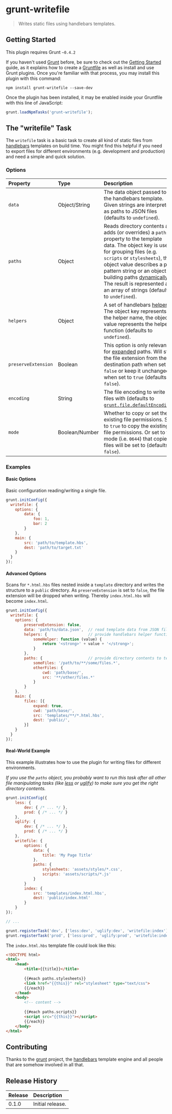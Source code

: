 # grunt-writefile

> Writes static files using handlebars templates.

## Getting Started
This plugin requires Grunt `~0.4.2`

If you haven't used [Grunt](http://gruntjs.com/) before, be sure to check out the [Getting Started](http://gruntjs.com/getting-started) guide, as it explains how to create a [Gruntfile](http://gruntjs.com/sample-gruntfile) as well as install and use Grunt plugins. Once you're familiar with that process, you may install this plugin with this command:

```shell
npm install grunt-writefile --save-dev
```

Once the plugin has been installed, it may be enabled inside your Gruntfile with this line of JavaScript:

```js
grunt.loadNpmTasks('grunt-writefile');
```



## The "writefile" Task

The `writefile` task is a basic task to create all kind of static files from [handlebars](http://handlebarsjs.com) templates on build time. You might find this helpful if you need to export files for different environments (e.g. development and production) and need a simple and quick solution.


### Options

| Property            | Type           | Description
|:--------------------|:---------------|:-------------
| `data`              | Object/String  | The data object passed to the handlebars template. Given strings are interpreted as paths to JSON files (defaults to `undefined`).
| `paths`             | Object         | Reads directory contents and adds (or overrides) a `paths` property to the template data. The object key is used for grouping files (e.g. `scripts` or `stylesheets`), the object value describes a path pattern string or an object for building paths [dynamically](http://gruntjs.com/configuring-tasks#building-the-files-object-dynamically). The result is represented as an array of strings (defaults to `undefined`).
| `helpers`           | Object         | A set of handlebars [helpers](http://handlebarsjs.com/#helpers). The object key represents the helper name, the object value represents the helper function (defaults to `undefined`).
| `preserveExtension` | Boolean        | This option is only relevant for [expanded](http://gruntjs.com/configuring-tasks#building-the-files-object-dynamically) paths. Will strip the file extension from the destination path when set to `false` or keep it unchanged when set to `true` (defaults to `false`).
| `encoding`          | String         | The file encoding to write files with (defaults to [`grunt.file.defaultEncoding`](http://gruntjs.com/api/grunt.file#grunt.file.defaultencoding)).
| `mode`              | Boolean/Number | Whether to copy or set the existing file permissions. Set to `true` to copy the existing file permissions. Or set to the mode (i.e. `0644`) that copied files will be set to (defaults to `false`).



### Examples

#### Basic Options

Basic configuration reading/writing a single file.

```js
grunt.initConfig({
  writefile: {
    options: {
        data: {
            foo: 1,
            bar: 2
        }
    },
    main: {
        src: 'path/to/template.hbs',
        dest: 'path/to/target.txt'
    }
  }
});
```

#### Advanced Options

Scans for `*.html.hbs` files nested inside a `template` directory and writes the structure to a `public` directory. As `preserveExtension` is set to `false`, the file extension will be dropped when writing. Thereby `index.html.hbs` will become `index.html`.


```js
grunt.initConfig({
  writefile: {
    options: {
        preserveExtension: false,
        data: 'path/to/data.json',  // read template data from JSON file
        helpers: {                  // provide handlebars helper functions
            someHelper: function (value) {
                return '<strong>' + value + '</strong>';
            }
        },
        paths: {                    // provide directory contents to template
            someFiles: '/path/to/**/some/files.*',
            otherFiles: {
                cwd: 'path/base/',
                src: '**/other/files.*'
            }
        }
    },
    main: {
        files: [{
            expand: true,
            cwd: 'path/base/',
            src: 'templates/**/*.html.hbs',
            dest: 'public/',
        }]
    }
  }
});
```

#### Real-World Example

This example illustrates how to use the plugin for writing files for different environments.

*If you use the `paths` object, you probably want to run this task after all other file manipulating tasks (like [less](https://www.npmjs.org/package/grunt-contrib-less) or [uglify](https://www.npmjs.org/package/grunt-contrib-uglify)) to make sure you get the right directory contents.*

```js
grunt.initConfig({
    less: {
        dev: { /* ... */ },
        prod: { /* ... */ }
    },
    uglify: {
        dev: { /* ... */ },
        prod: { /* ... */ }
    },
    writefile: {
        options: {
            data: {
                title: 'My Page Title'
            },
            paths: {
                stylesheets: 'assets/styles/*.css',
                scripts: 'assets/scripts/*.js'
            }
        }
        index: {
            src: 'templates/index.html.hbs',
            dest: 'public/index.html'
        }
    }
});

// ...

grunt.registerTask('dev', ['less:dev', 'uglify:dev', 'writefile:index']);
grunt.registerTask('prod', ['less:prod', 'uglify:prod', 'writefile:index']);

```


The `index.html.hbs` template file could look like this:

```html
<!DOCTYPE html>
<html>
    <head>
        <title>{{title}}</title>
    
        {{#each paths.stylesheets}}
        <link href="{{this}}" rel="stylesheet" type="text/css">
        {{/each}}
    </head>
    <body>
        <!-- content -->
        
        {{#each paths.scripts}}
        <script src="{{this}}"></script>
        {{/each}}
    </body>
</html>
```


## Contributing

Thanks to the [grunt](http://gruntjs.com/) project, the [handlebars](http://handlebarsjs.com) template engine and all people that are somehow involved in all that.

## Release History

| Release | Description
|:--------|:------------
| 0.1.0   | Initial release.
